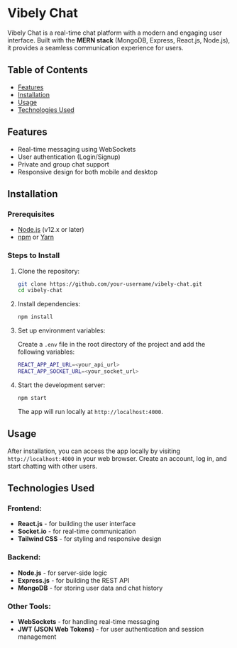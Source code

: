 # Vibely Chat

Vibely Chat is a real-time chat platform with a modern and engaging user interface. Built with the **MERN stack** (MongoDB, Express, React.js, Node.js), it provides a seamless communication experience for users.

## Table of Contents
- [Features](#features)
- [Installation](#installation)
- [Usage](#usage)
- [Technologies Used](#technologies-used)

## Features
- Real-time messaging using WebSockets
- User authentication (Login/Signup)
- Private and group chat support
- Responsive design for both mobile and desktop

## Installation

### Prerequisites
- [Node.js](https://nodejs.org/) (v12.x or later)
- [npm](https://www.npmjs.com/) or [Yarn](https://yarnpkg.com/)

### Steps to Install

1. Clone the repository:

    ```bash
    git clone https://github.com/your-username/vibely-chat.git
    cd vibely-chat
    ```

2. Install dependencies:

    ```bash
    npm install
    ```

3. Set up environment variables:

    Create a `.env` file in the root directory of the project and add the following variables:

    ```bash
    REACT_APP_API_URL=<your_api_url>
    REACT_APP_SOCKET_URL=<your_socket_url>
    ```

4. Start the development server:

    ```bash
    npm start
    ```

    The app will run locally at `http://localhost:4000`.

## Usage

After installation, you can access the app locally by visiting `http://localhost:4000` in your web browser. Create an account, log in, and start chatting with other users.

## Technologies Used

### Frontend:
- **React.js** - for building the user interface
- **Socket.io** - for real-time communication
- **Tailwind CSS** - for styling and responsive design

### Backend:
- **Node.js** - for server-side logic
- **Express.js** - for building the REST API
- **MongoDB** - for storing user data and chat history

### Other Tools:
- **WebSockets** - for handling real-time messaging
- **JWT (JSON Web Tokens)** - for user authentication and session management
